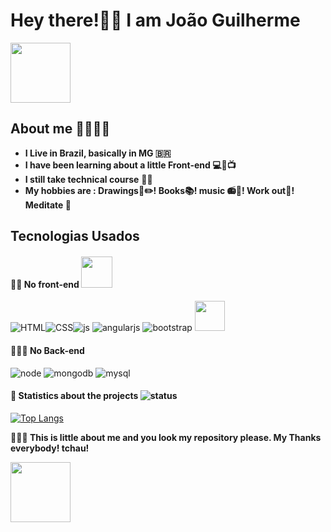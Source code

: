 
# **Hey there!👋😜 I am João Guilherme** 

<img src="https://c.tenor.com/4kIHjPaMiDoAAAAi/the-blobs-live-on-waving.gif" width="96"/>

## **About me** 👨🏽🙋🏽
- **I Live in Brazil, basically in MG 🇧🇷**
- **I have been learning about a little Front-end 💻📱📺**
- **I still take technical course** 💾🔌
- **My hobbies are : Drawings📘✏️! Books📚! music 📻🎵! Work out💪! Meditate 🧘**

## **Tecnologias Usados**
#### **🧑‍💻 No front-end**  <img src="https://c.tenor.com/0YV9kNh0t6UAAAAC/emoji-angry.gif" width="50"/>


![HTML](https://img.icons8.com/color/48/000000/html-5--v1.png)![CSS](https://img.icons8.com/color/48/000000/css3.png)![js](https://img.icons8.com/color/48/000000/javascript--v1.png)
![angularjs](https://img.icons8.com/color/48/000000/angularjs.png)
![bootstrap](https://img.icons8.com/color/48/000000/bootstrap.png)
<img src="https://seeklogo.com/images/M/materialize-logo-0FCAD8A6F8-seeklogo.com.png" width="48"/>


#### **👥😃📎 No Back-end**
![node](https://img.icons8.com/color/48/000000/nodejs.png)
![mongodb](https://img.icons8.com/color/48/000000/mongodb.png)
![mysql](https://img.icons8.com/fluency/48/000000/mysql-logo.png)



#### **🤪 Statistics about the projects** ![status](https://img.icons8.com/color/24/000000/combo-chart--v2.png)


[![Top Langs](https://github-readme-stats.vercel.app/api/top-langs/?username=JoaoG23&langs_count=8)](https://github.com/JoaoG23/github-readme-stats)

**🤭🤘🏽 This is little about me and you look my repository please. My Thanks everybody! tchau!** 

<img src="https://c.tenor.com/nebZyl8oN7IAAAAi/wave-hello.gif" width="96"/>
